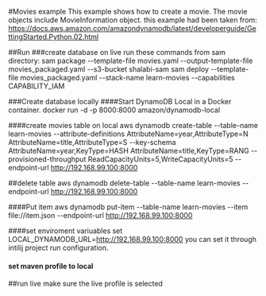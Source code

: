 #Movies example
This example shows how to create a movie. 
The movie objects include MovieInformation object.
this example had been taken from:
https://docs.aws.amazon.com/amazondynamodb/latest/developerguide/GettingStarted.Python.02.html

##Run 
###create database on live
run these commands from sam directory:
sam package --template-file movies.yaml --output-template-file movies_packaged.yaml --s3-bucket shalabi-sam 
sam deploy --template-file movies_packaged.yaml --stack-name learn-movies --capabilities CAPABILITY_IAM

###Create database locally
####Start DynamoDB Local in a Docker container. 
docker run -d -p 8000:8000 amazon/dynamodb-local

####create movies table on local
aws dynamodb create-table --table-name learn-movies  --attribute-definitions  AttributeName=year,AttributeType=N  AttributeName=title,AttributeType=S --key-schema AttributeName=year,KeyType=HASH AttributeName=title,KeyType=RANG --provisioned-throughput ReadCapacityUnits=5,WriteCapacityUnits=5 --endpoint-url http://192.168.99.100:8000

##delete table
aws dynamodb delete-table --table-name learn-movies --endpoint-url http://192.168.99.100:8000

####Put item
aws dynamodb put-item --table-name learn-movies --item file://item.json --endpoint-url http://192.168.99.100:8000

####set enviroment variuables
set LOCAL_DYNAMODB_URL=http://192.168.99.100:8000 
you can set it through intilij project run configuration. 

#### set maven profile to local


##run live
make sure the live profile is selected


